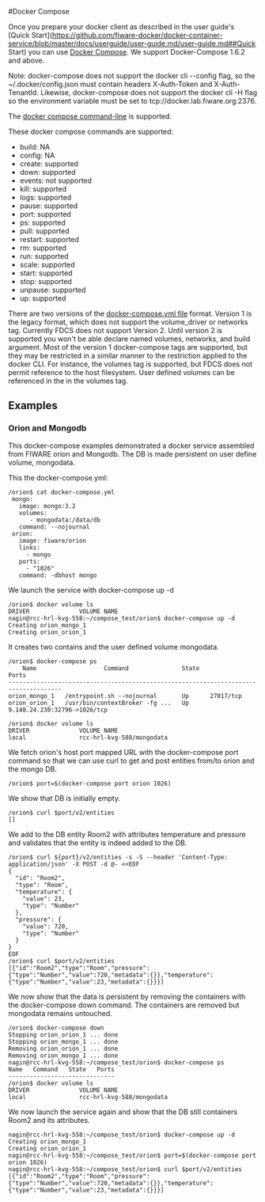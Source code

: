 #Docker Compose

Once you prepare your docker client as described in the user guide's [Quick Start](https://github.com/fiware-docker/docker-container-service/blob/master/docs/userguide/user-guide.md/user-guide.md##Quick Start) you can use [Docker Compose](https://docs.docker.com/compose/). We support Docker-Compose 1.6.2 and above.

Note: docker-compose does not support the docker cli --config flag, so the ~/.docker/config.json must contain headers X-Auth-Token and X-Auth-TenantId. Likewise, docker-compose does not support the docker cli -H flag so the environment variable must be set to tcp://docker.lab.fiware.org:2376.

The [docker compose command-line](https://docs.docker.com/compose/reference/) is supported.

These docker compose commands are supported:
- build: NA
- config: NA
- create: supported
- down: supported
- events: not supported
- kill: supported
- logs: supported
- pause: supported
- port: supported
- ps: supported
- pull: supported
- restart: supported
- rm: supported
- run: supported
- scale: supported
- start: supported
- stop: supported
- unpause: supported
- up: supported

There are two versions of the [docker-compose.yml file](https://docs.docker.com/compose/compose-file/) format. Version 1 is the legacy format, which does not support the volume_driver or networks tag.  Currently FDCS does not support Version 2. Until version 2 is supported you won't be able declare named volumes, networks, and build argument. Most of the version 1 docker-compose tags are supported, but they may be restricted in a similar manner to the restriction applied to the docker CLI. For instance, the volumes tag is supported, but FDCS does not permit reference to the host filesystem. User defined volumes can be referenced in the in the volumes tag. 

## Examples
### Orion and Mongodb
This docker-compose examples demonstrated a docker service assembled from FIWARE orion and Mongodb.  The DB is made persistent on user define volume, mongodata.

This the docker-compose.yml:
```
/orion$ cat docker-compose.yml
 mongo:
   image: mongo:3.2
   volumes:
      - mongodata:/data/db
   command: --nojournal
 orion:
   image: fiware/orion
   links:
     - mongo
   ports:
     - "1026"
   command: -dbhost mongo
```
We launch the service with docker-compose up -d

```
/orion$ docker volume ls
DRIVER              VOLUME NAME
nagin@rcc-hrl-kvg-558:~/compose_test/orion$ docker-compose up -d
Creating orion_mongo_1
Creating orion_orion_1
```
It creates two contains and the user defined volume mongodata.
```
/orion$ docker-compose ps
    Name                   Command               State              Ports             
-------------------------------------------------------------------------------------
orion_mongo_1   /entrypoint.sh --nojournal       Up      27017/tcp                    
orion_orion_1   /usr/bin/contextBroker -fg ...   Up      9.148.24.230:32796->1026/tcp 

/orion$ docker volume ls
DRIVER              VOLUME NAME
local               rcc-hrl-kvg-588/mongodata

```

We fetch orion's host port mapped URL with the docker-compose port command so that we can use curl to get and post entities from/to orion and the mongo DB.
```
/orion$ port=$(docker-compose port orion 1026)
```
We show that DB is initially empty. 
```
/orion$ curl $port/v2/entities
[]
```
We add to the DB entity Room2 with attributes temperature and pressure and validates that the entity is indeed added to the DB. 
```
/orion$ curl ${port}/v2/entities -s -S --header 'Content-Type: application/json' -X POST -d @- <<EOF
{
  "id": "Room2",
  "type": "Room",
  "temperature": {
    "value": 23,
    "type": "Number"
  },
  "pressure": {
    "value": 720,
    "type": "Number"
  }
}
EOF
/orion$ curl $port/v2/entities
[{"id":"Room2","type":"Room","pressure":{"type":"Number","value":720,"metadata":{}},"temperature":{"type":"Number","value":23,"metadata":{}}}]
```
We now show that the data is persistent by removing the containers with the docker-compose down command.  The containers are removed but mongodata remains untouched.
```
/orion$ docker-compose down
Stopping orion_orion_1 ... done
Stopping orion_mongo_1 ... done
Removing orion_orion_1 ... done
Removing orion_mongo_1 ... done
nagin@rcc-hrl-kvg-558:~/compose_test/orion$ docker-compose ps
Name   Command   State   Ports 
------------------------------
/orion$ docker volume ls
DRIVER              VOLUME NAME
local               rcc-hrl-kvg-588/mongodata
```
We now launch the service again and show that the DB still containers Room2 and  its attributes.

```
nagin@rcc-hrl-kvg-558:~/compose_test/orion$ docker-compose up -d
Creating orion_mongo_1
Creating orion_orion_1
nagin@rcc-hrl-kvg-558:~/compose_test/orion$ port=$(docker-compose port orion 1026)
nagin@rcc-hrl-kvg-558:~/compose_test/orion$ curl $port/v2/entities
[{"id":"Room2","type":"Room","pressure":{"type":"Number","value":720,"metadata":{}},"temperature":{"type":"Number","value":23,"metadata":{}}}]

```

